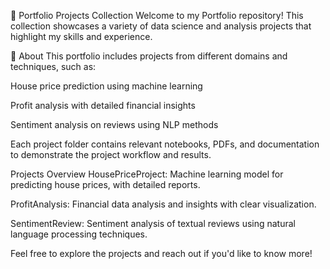 📁 Portfolio Projects Collection
Welcome to my Portfolio repository!
This collection showcases a variety of data science and analysis projects that highlight my skills and experience.

🧭 About
This portfolio includes projects from different domains and techniques, such as:

House price prediction using machine learning

Profit analysis with detailed financial insights

Sentiment analysis on reviews using NLP methods

Each project folder contains relevant notebooks, PDFs, and documentation to demonstrate the project workflow and results.

Projects Overview
HousePriceProject: Machine learning model for predicting house prices, with detailed reports.

ProfitAnalysis: Financial data analysis and insights with clear visualization.

SentimentReview: Sentiment analysis of textual reviews using natural language processing techniques.

Feel free to explore the projects and reach out if you'd like to know more!
